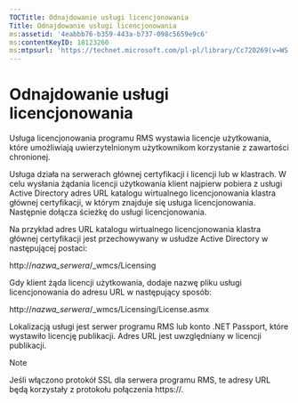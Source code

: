 ```yaml
---
TOCTitle: Odnajdowanie usługi licencjonowania
Title: Odnajdowanie usługi licencjonowania
ms:assetid: '4eabbb76-b359-443a-b737-098c5659e9c6'
ms:contentKeyID: 18123260
ms:mtpsurl: 'https://technet.microsoft.com/pl-pl/library/Cc720269(v=WS.10)'
---
```


Odnajdowanie usługi licencjonowania
===================================

Usługa licencjonowania programu RMS wystawia licencje użytkowania, które umożliwiają uwierzytelnionym użytkownikom korzystanie z zawartości chronionej.

Usługa działa na serwerach głównej certyfikacji i licencji lub w klastrach. W celu wysłania żądania licencji użytkowania klient najpierw pobiera z usługi Active Directory adres URL katalogu wirtualnego licencjonowania klastra głównej certyfikacji, w którym znajduje się usługa licencjonowania. Następnie dołącza ścieżkę do usługi licencjonowania.

Na przykład adres URL katalogu wirtualnego licencjonowania klastra głównej certyfikacji jest przechowywany w usłudze Active Directory w następującej postaci:

http://*nazwa\_serwera*/\_wmcs/Licensing

Gdy klient żąda licencji użytkowania, dodaje nazwę pliku usługi licencjonowania do adresu URL w następujący sposób:

http://*nazwa\_serwera*/\_wmcs/Licensing/License.asmx

Lokalizacją usługi jest serwer programu RMS lub konto .NET Passport, które wystawiło licencję publikacji. Adres URL jest uwzględniany w licencji publikacji.

> [!note]  
> Jeśli włączono protokół SSL dla serwera programu RMS, te adresy URL będą korzystały z protokołu połączenia https://. 
